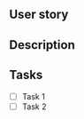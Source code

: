 ## User story

<!-- Insert your user story here -->

## Description

<!-- Describe the backlog item in more detail -->

## Tasks
 - [ ] Task 1
 - [ ] Task 2

<!-- Insert tasks above, in the following format: -->
<!--
 - [ ] <task item>
 - [x] <completed task item>
   - [ ] <sub-task item>
-->
